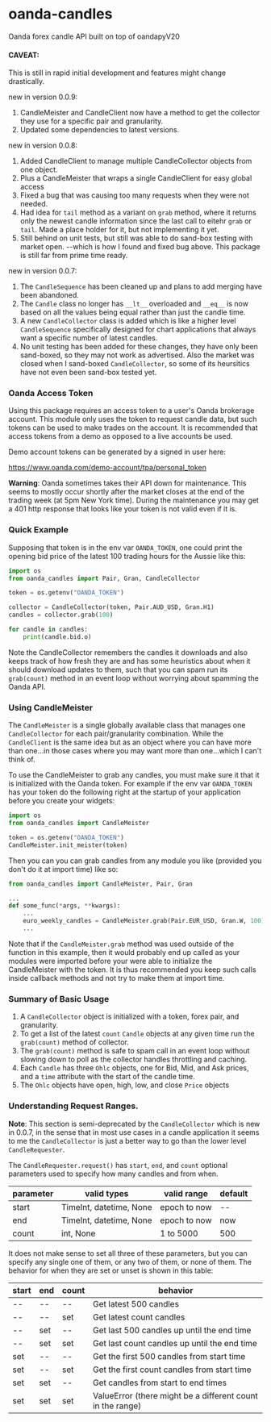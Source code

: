 # oanda-candles
Oanda forex candle API built on top of oandapyV20

#### CAVEAT:
This is still in rapid initial development and features might change drastically.

new in version 0.0.9:
1. CandleMeister and CandleClient now have a method to get the collector they use
for a specific pair and granularity.
1. Updated some dependencies to latest versions.

new in version 0.0.8:
1. Added CandleClient to manage multiple CandleCollector objects from one object.
1. Plus a CandleMeister that wraps a single CandleClient for easy global access
1. Fixed a bug that was causing too many requests when they were not needed.
1. Had idea for `tail` method as a variant on `grab` method, where it returns only
the newest candle information since the last call to eitehr `grab` or `tail`. Made
a place holder for it, but not implementing it yet.
1. Still behind on unit tests, but still was able to do sand-box testing with market open.
--which is how I found and fixed bug above. This package is still far from prime time ready.


new in version 0.0.7:
1. The `CandleSequence` has been cleaned up and plans to add merging have been abandoned.
1. The `Candle` class no longer has `__lt__` overloaded and `__eq__` is now based on all the values being equal rather than just the candle time.
1. A new `CandleCollector` class is added which is like a higher level `CandleSequence` specifically designed for chart applications that always want a specific number of latest candles. 
1. No unit testing has been added for these changes, they have only been sand-boxed, so they may not work as advertised. Also the market was closed when I sand-boxed `CandleCollector`, so some of its heursitics have not even been sand-box tested yet.



### Oanda Access Token
Using this package requires an access token to a user's
Oanda brokerage account. This module only uses the token to
request candle data, but such tokens can be used to make
trades on the account. It is recommended that access
tokens from a demo as opposed to a live accounts be used.
 
Demo account tokens can be generated by a signed in user here:

https://www.oanda.com/demo-account/tpa/personal_token

**Warning**: Oanda sometimes takes their API down for maintenance.
This seems to mostly occur shortly after the market closes at the end of
the trading week (at 5pm New York time). During the maintenance you
may get a 401 http response that looks like your token is not valid
even if it is.

### Quick Example
Supposing that token is in the env var `OANDA_TOKEN`, one could print
the opening bid price of the latest 100 trading hours for the Aussie like this: 

```python
import os
from oanda_candles import Pair, Gran, CandleCollector

token = os.getenv("OANDA_TOKEN")

collector = CandleCollector(token, Pair.AUD_USD, Gran.H1)
candles = collector.grab(100)

for candle in candles:
    print(candle.bid.o)
```
Note the CandleCollector remembers the candles it downloads and also keeps track of how fresh they are and has
some heuristics about when it should download updates to them, such that you can spam run its `grab(count)` method
in an event loop without worrying about spamming the Oanda API.

### Using CandleMeister
The `CandleMeister` is a single globally available class that manages one `CandleCollector` for each
pair/granularity combination. While the `CandleClient` is the same idea but as an object where you
can have more than one...in those cases where you may want more than one...which I can't think of.

To use the CandleMeister to grab any candles, you must make sure it that it is initialized
with the Oanda token. For example if the env var `OANDA_TOKEN` has your token do the following
right at the startup of your application before you create your widgets:
```python
import os
from oanda_candles import CandleMeister

token = os.getenv("OANDA_TOKEN")
CandleMeister.init_meister(token)
```
Then you can you can grab candles from any module you like (provided you don't do it at import time)
like so:
```python
from oanda_candles import CandleMeister, Pair, Gran

...
def some_func(*args, **kwargs):
    ...
    euro_weekly_candles = CandleMeister.grab(Pair.EUR_USD, Gran.W, 100)
    ...
```
Note that if the `CandleMeister.grab` method was used outside of the function in this
example, then it would probably end up called as your modules were imported before your
were able to initialize the CandleMeister with the token. It is thus recommended you
keep such calls inside callback methods and not try to make them at import time.

### Summary of Basic Usage
1. A `CandleCollector` object is initialized with a token, forex pair, and granularity.
1. To get a list of the latest `count` `Candle` objects at any given time run the `grab(count)` method of collector.
1. The `grab(count)` method is safe to spam call in an event loop without slowing down to poll as the collector handles throttling and caching.
1. Each `Candle` has three `Ohlc` objects, one for Bid, Mid, and Ask prices, and a `time` attribute with the start of the candle time.
1. The `Ohlc` objects have open, high, low, and close `Price` objects

### Understanding Request Ranges.
**Note**: This section is semi-deprecated by the `CandleCollector` which is new in 0.0.7, in
the sense that in most use cases in a candle application it seems to me the `CandleCollector`
is just a better way to go than the lower level `CandleRequester`.

The `CandleRequester.request()` has `start`, `end`, and `count`
optional parameters used to specify how many candles and from when.


 parameter | valid types | valid range | default
 --- | --- |---| ---
start | TimeInt, datetime, None | epoch to now | --
end | TimeInt, datetime, None | epoch to now | now
count | int, None | 1 to 5000 | 500

It does not make sense to set all three of these parameters, but you can
specify any single one of them, or any two of them, or none of them.
The behavior for when they are set or unset is shown in this table:

start | end | count | behavior
 --- | --- | ---| ---
-- | -- | -- | Get latest 500 candles
-- | -- | set | Get latest count candles
-- | set | -- | Get last 500 candles up until the end time
-- | set | set | Get last count candles up until the end time
set | -- | -- | Get the first 500 candles from start time
set | -- | set | Get the first count candles from start time
set | set | -- | Get candles from start to end times
set | set | set | ValueError (there might be a different count in the range)
